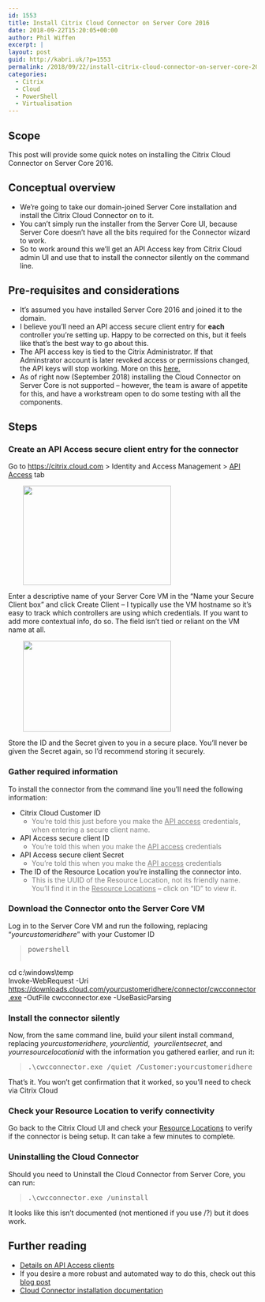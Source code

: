 ```yaml
---
id: 1553
title: Install Citrix Cloud Connector on Server Core 2016
date: 2018-09-22T15:20:05+00:00
author: Phil Wiffen
excerpt: |
layout: post
guid: http://kabri.uk/?p=1553
permalink: /2018/09/22/install-citrix-cloud-connector-on-server-core-2016/
categories:
  - Citrix
  - Cloud
  - PowerShell
  - Virtualisation
---
```

## Scope

This post will provide some quick notes on installing the Citrix Cloud Connector on Server Core 2016.

## Conceptual overview

  * We&#8217;re going to take our domain-joined Server Core installation and install the Citrix Cloud Connector on to it.
  * You can&#8217;t simply run the installer from the Server Core UI, because Server Core doesn&#8217;t have all the bits required for the Connector wizard to work.
  * So to work around this we&#8217;ll get an API Access key from Citrix Cloud admin UI and use that to install the connector silently on the command line.

## Pre-requisites and considerations

  * It&#8217;s assumed you have installed Server Core 2016 and joined it to the domain.
  * I believe you&#8217;ll need an API access secure client entry for **each** controller you&#8217;re setting up. Happy to be corrected on this, but it feels like that&#8217;s the best way to go about this.
  * The API access key is tied to the Citrix Administrator. If that Adminstrator account is later revoked access or permissions changed, the API keys will stop working. More on this [here.](https://developer.cloud.com/create_api_client.html)
  * As of right now (September 2018) installing the Cloud Connector on Server Core is not supported &#8211; however, the team is aware of appetite for this, and have a workstream open to do some testing with all the components.

## Steps

### Create an API Access secure client entry for the connector

Go to https://citrix.cloud.com > Identity and Access Management > [API Access](https://us.cloud.com/identity/api-access) tab

<p style="padding-left: 30px;">
  <a href="http://kabri.uk/wp-content/uploads/2018/09/api-access-clients-2.png"><img loading="lazy" class="size-medium wp-image-1567 alignnone" src="http://kabri.uk/wp-content/uploads/2018/09/api-access-clients-2-300x201.png" alt="" width="300" height="201" /></a>
</p>

Enter a descriptive name of your Server Core VM in the &#8220;Name your Secure Client box&#8221; and click Create Client &#8211; I typically use the VM hostname so it&#8217;s easy to track which controllers are using which credentials. If you want to add more contextual info, do so. The field isn&#8217;t tied or reliant on the VM name at all.

<p style="padding-left: 30px;">
  <a href="http://kabri.uk/wp-content/uploads/2018/09/api-access-key-generated.png"><img loading="lazy" class="alignnone size-medium wp-image-1559" src="http://kabri.uk/wp-content/uploads/2018/09/api-access-key-generated-300x184.png" alt="" width="300" height="184" /></a>
</p>

Store the ID and the Secret given to you in a secure place. You&#8217;ll never be given the Secret again, so I&#8217;d recommend storing it securely.

### Gather required information

To install the connector from the command line you&#8217;ll need the following information:

  * Citrix Cloud Customer ID 
      * <span style="color: #808080;">You&#8217;re told this just before you make the <a style="color: #808080;" href="https://us.cloud.com/identity/api-access">API access</a> credentials, when entering a secure client name.</span>
  * API Access secure client ID 
      * <span style="color: #808080;">You&#8217;re told this when you make the <a style="color: #808080;" href="https://us.cloud.com/identity/api-access">API access</a> credentials</span>
  * API Access secure client Secret 
      * <span style="color: #808080;">You&#8217;re told this when you make the <a style="color: #808080;" href="https://us.cloud.com/identity/api-access">API access</a> credentials</span>
  * The ID of the Resource Location you&#8217;re installing the connector into. 
      * <span style="color: #808080;">This is the UUID of the Resource Location, not its friendly name. You&#8217;ll find it in the <a style="color: #808080;" href="https://us.cloud.com/locations">Resource Locations</a> &#8211; click on &#8220;ID&#8221; to view it.</span>

### Download the Connector onto the Server Core VM

Log in to the Server Core VM and run the following, replacing &#8220;_yourcustomeridhere_&#8221; with your Customer ID

> <pre class="toolbar-overlay:false lang:ps highlight:0 decode:true">powershell
cd c:\windows\temp\
Invoke-WebRequest -Uri https://downloads.cloud.com/yourcustomeridhere/connector/cwcconnector.exe -OutFile cwcconnector.exe -UseBasicParsing</pre>

### Install the connector silently

Now, from the same command line, build your silent install command, replacing _yourcustomeridhere_, _yourclientid_,  _yourclientsecret_, and _yourresourcelocationid_ with the information you gathered earlier, and run it:

> <pre class="lang:ps highlight:0 decode:true">.\cwcconnector.exe /quiet /Customer:yourcustomeridhere /ClientId:yourclientid /ClientSecret:yourclientsecret /ResourceLocationId:yourresourcelocationid /AcceptTermsOfService:true</pre>

That&#8217;s it. You won&#8217;t get confirmation that it worked, so you&#8217;ll need to check via Citrix Cloud

### Check your Resource Location to verify connectivity

Go back to the Citrix Cloud UI and check your [Resource Locations](https://us.cloud.com/locations) to verify if the connector is being setup. It can take a few minutes to complete.

### Uninstalling the Cloud Connector

Should you need to Uninstall the Cloud Connector from Server Core, you can run:

> <pre class="toolbar-overlay:false lang:ps decode:true">.\cwcconnector.exe /uninstall</pre>

It looks like this isn&#8217;t documented (not mentioned if you use /?) but it does work.

## Further reading

  * [Details on API Access clients](https://developer.cloud.com/create_api_client.html)
  * If you desire a more robust and automated way to do this, check out this [blog post](https://xenappblog.com/2018/citrix-windows-server-core/)
  * [Cloud Connector installation documentation](https://docs.citrix.com/en-us/citrix-cloud/citrix-cloud-resource-locations/citrix-cloud-connector/installation.html)

&nbsp;